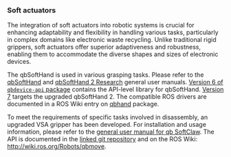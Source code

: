 ### Soft actuators

The integration of soft actuators into robotic systems is crucial for enhancing adaptability and flexibility in handling various tasks, particularly in complex domains like electronic waste recycling. Unlike traditional rigid grippers, soft actuators offer superior adaptiveness and robustness, enabling them to accommodate the diverse shapes and sizes of electronic devices.

The qbSoftHand is used in various grasping tasks. Please refer to the [qbSoftHand](https://cloud.reconcycle.eu/s/gNzm2Y3CP5MksXk) and [qbSoftHand 2 Research](https://cloud.reconcycle.eu/s/5JxzPaCanpNxB2W) general user manuals.  [Version 6 of `qbdevice-api` package](https://bitbucket.org/qbrobotics/qbdevice-api-6.x.x/src/production/) contains the API-level library for qbSoftHand. [Version 7](https://bitbucket.org/qbrobotics/qbdevice-api-7.x.x/src/production/) targets the upgraded  qbSoftHand 2.
The compatible ROS drivers are documented in a ROS Wiki entry on [qbhand](https://wiki.ros.org/Robots/qbhand) package.


To meet the requirements of specific tasks involved in disassembly, an upgraded VSA gripper has been developed.
For installation and usage information, please refer to the [general user manual for qb SoftClaw](https://cloud.reconcycle.eu/s/4ytTpcwNkJ74X6t).
The API is documented in the [linked git repository](https://bitbucket.org/qbrobotics/api-test-sc-v7/src/main/) and on the ROS Wiki: http://wiki.ros.org/Robots/qbmove.


<!--- maybe something about the simulation? --->



